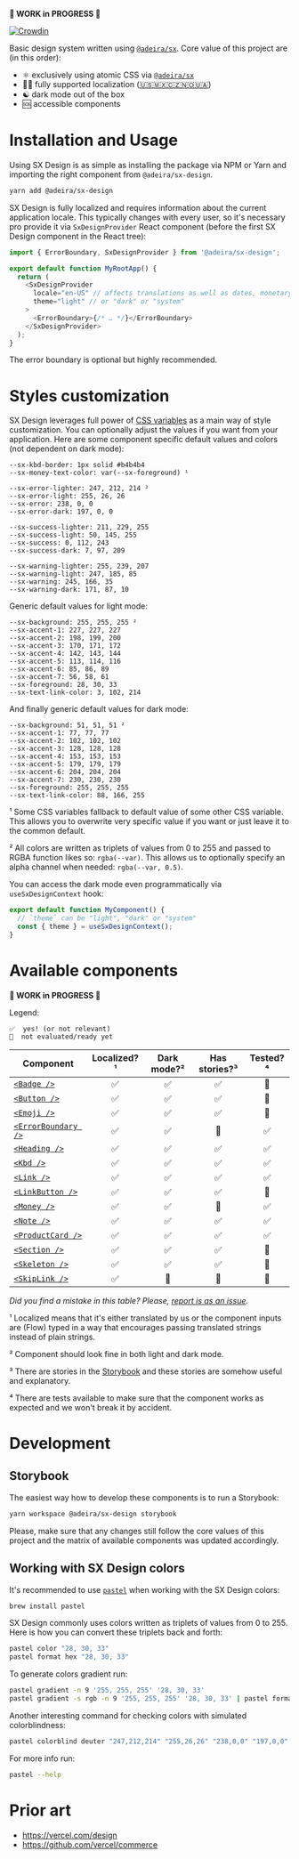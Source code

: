 **🚧 WORK in PROGRESS 🚧**

[![Crowdin](https://badges.crowdin.net/sx-design/localized.svg)](https://crowdin.com/project/sx-design)

Basic design system written using [`@adeira/sx`](https://github.com/adeira/sx). Core value of this project are (in this order):

- ⚛️ exclusively using atomic CSS via [`@adeira/sx`](https://github.com/adeira/sx)
- 🏳️‍🌈 fully supported localization ([🇺🇸🇲🇽🇨🇿🇳🇴🇺🇦](https://crowdin.com/project/sx-design))
- ☯️ dark mode out of the box
- 🆘 accessible components

# Installation and Usage

Using SX Design is as simple as installing the package via NPM or Yarn and importing the right component from `@adeira/sx-design`.

```bash
yarn add @adeira/sx-design
```

SX Design is fully localized and requires information about the current application locale. This typically changes with every user, so it's necessary pro provide it via `SxDesignProvider` React component (before the first SX Design component in the React tree):

```js
import { ErrorBoundary, SxDesignProvider } from '@adeira/sx-design';

export default function MyRootApp() {
  return (
    <SxDesignProvider
      locale="en-US" // affects translations as well as dates, monetary values and similar
      theme="light" // or "dark" or "system"
    >
      <ErrorBoundary>{/* … */}</ErrorBoundary>
    </SxDesignProvider>
  );
}
```

The error boundary is optional but highly recommended.

# Styles customization

SX Design leverages full power of [CSS variables](https://developer.mozilla.org/en-US/docs/Web/CSS/Using_CSS_custom_properties) as a main way of style customization. You can optionally adjust the values if you want from your application. Here are some component specific default values and colors (not dependent on dark mode):

<!-- TODO: generate automatically from the source code? -->

```text
--sx-kbd-border: 1px solid #b4b4b4
--sx-money-text-color: var(--sx-foreground) ¹

--sx-error-lighter: 247, 212, 214 ²
--sx-error-light: 255, 26, 26
--sx-error: 238, 0, 0
--sx-error-dark: 197, 0, 0

--sx-success-lighter: 211, 229, 255
--sx-success-light: 50, 145, 255
--sx-success: 0, 112, 243
--sx-success-dark: 7, 97, 209

--sx-warning-lighter: 255, 239, 207
--sx-warning-light: 247, 185, 85
--sx-warning: 245, 166, 35
--sx-warning-dark: 171, 87, 10
```

Generic default values for light mode:

```text
--sx-background: 255, 255, 255 ²
--sx-accent-1: 227, 227, 227
--sx-accent-2: 198, 199, 200
--sx-accent-3: 170, 171, 172
--sx-accent-4: 142, 143, 144
--sx-accent-5: 113, 114, 116
--sx-accent-6: 85, 86, 89
--sx-accent-7: 56, 58, 61
--sx-foreground: 28, 30, 33
--sx-text-link-color: 3, 102, 214
```

And finally generic default values for dark mode:

```text
--sx-background: 51, 51, 51 ²
--sx-accent-1: 77, 77, 77
--sx-accent-2: 102, 102, 102
--sx-accent-3: 128, 128, 128
--sx-accent-4: 153, 153, 153
--sx-accent-5: 179, 179, 179
--sx-accent-6: 204, 204, 204
--sx-accent-7: 230, 230, 230
--sx-foreground: 255, 255, 255
--sx-text-link-color: 88, 166, 255
```

¹ Some CSS variables fallback to default value of some other CSS variable. This allows you to overwrite very specific value if you want or just leave it to the common default.

² All colors are written as triplets of values from 0 to 255 and passed to RGBA function likes so: `rgba(--var)`. This allows us to optionally specify an alpha channel when needed: `rgba(--var, 0.5)`.

You can access the dark mode even programmatically via `useSxDesignContext` hook:

```js
export default function MyComponent() {
  // `theme` can be "light", "dark" or "system"
  const { theme } = useSxDesignContext();
}
```

# Available components

**🚧 WORK in PROGRESS 🚧**

Legend:

```text
✅  yes! (or not relevant)
🧐  not evaluated/ready yet
```

| Component             | Localized?¹ | Dark mode?² | Has stories?³ | Tested?⁴ |
| --------------------- | :---------: | :---------: | :-----------: | :------: |
| [`<Badge />`]         |     ✅      |     ✅      |      ✅       |    🧐    |
| [`<Button />`]        |     ✅      |     ✅      |      ✅       |    🧐    |
| [`<Emoji />`]         |     ✅      |     ✅      |      ✅       |    🧐    |
| [`<ErrorBoundary />`] |     ✅      |     ✅      |      🧐       |    ✅    |
| [`<Heading />`]       |     ✅      |     ✅      |      ✅       |    ✅    |
| [`<Kbd />`]           |     ✅      |     ✅      |      ✅       |    ✅    |
| [`<Link />`]          |     ✅      |     ✅      |      ✅       |    ✅    |
| [`<LinkButton />`]    |     ✅      |     ✅      |      ✅       |    🧐    |
| [`<Money />`]         |     ✅      |     ✅      |      🧐       |    ✅    |
| [`<Note />`]          |     ✅      |     ✅      |      ✅       |    ✅    |
| [`<ProductCard />`]   |     ✅      |     ✅      |      ✅       |    ✅    |
| [`<Section />`]       |     ✅      |     ✅      |      ✅       |    🧐    |
| [`<Skeleton />`]      |     ✅      |     ✅      |      ✅       |    🧐    |
| [`<SkipLink />`]      |     ✅      |     🧐      |      🧐       |    🧐    |

[`<badge />`]: https://sx-design.vercel.app/?path=/story/example-badge
[`<button />`]: https://sx-design.vercel.app/?path=/story/example-button
[`<emoji />`]: https://sx-design.vercel.app/?path=/story/example-emoji
[`<errorboundary />`]: https://sx-design.vercel.app/?path=/story/example-errorboundary
[`<heading />`]: https://sx-design.vercel.app/?path=/story/example-heading
[`<kbd />`]: https://sx-design.vercel.app/?path=/story/example-kbd
[`<link />`]: https://sx-design.vercel.app/?path=/story/example-link
[`<linkbutton />`]: https://sx-design.vercel.app/?path=/story/example-linkbutton
[`<money />`]: https://sx-design.vercel.app/?path=/story/example-money
[`<note />`]: https://sx-design.vercel.app/?path=/story/example-note
[`<productcard />`]: https://sx-design.vercel.app/?path=/story/example-productcard
[`<section />`]: https://sx-design.vercel.app/?path=/story/example-section
[`<skeleton />`]: https://sx-design.vercel.app/?path=/story/example-skeleton
[`<skiplink />`]: https://sx-design.vercel.app/?path=/story/example-skiplink

_Did you find a mistake in this table? Please, [report is as an issue](https://github.com/adeira/universe/issues/new)._

¹ Localized means that it's either translated by us or the component inputs are (Flow) typed in a way that encourages passing translated strings instead of plain strings.

² Component should look fine in both light and dark mode.

³ There are stories in the [Storybook](https://sx-design.vercel.app/) and these stories are somehow useful and explanatory.

⁴ There are tests available to make sure that the component works as expected and we won't break it by accident.

# Development

## Storybook

The easiest way how to develop these components is to run a Storybook:

```bash
yarn workspace @adeira/sx-design storybook
```

Please, make sure that any changes still follow the core values of this project and the matrix of available components was updated accordingly.

## Working with SX Design colors

It's recommended to use [`pastel`](https://github.com/sharkdp/pastel) when working with the SX Design colors:

```bash
brew install pastel
```

SX Design commonly uses colors written as triplets of values from 0 to 255. Here is how you can convert these triplets back and forth:

```bash
pastel color "28, 30, 33"
pastel format hex "28, 30, 33"
```

To generate colors gradient run:

```bash
pastel gradient -n 9 '255, 255, 255' '28, 30, 33'
pastel gradient -s rgb -n 9 '255, 255, 255' '28, 30, 33' | pastel format rgb
```

Another interesting command for checking colors with simulated colorblindness:

```bash
pastel colorblind deuter "247,212,214" "255,26,26" "238,0,0" "197,0,0"
```

For more info run:

```bash
pastel --help
```

# Prior art

- https://vercel.com/design
- https://github.com/vercel/commerce
